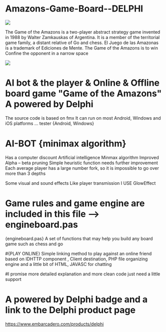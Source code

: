 # Amazons-Game-Board--DELPHI
![](https://github.com/okbach/Amazons-Game-Board---DELPHI/blob/main/Delphi%20(white%20simple)%20500px.png?raw=true)


The Game of the Amazons is a two-player abstract strategy game invented in 1988 by Walter Zamkauskas of Argentina. It is a member of the territorial game family, a distant relative of Go and chess. El Juego de las Amazonas is a trademark of Ediciones de Mente. The Game of the Amazons is
to win Confine the opponent in a narrow space

![](https://github.com/okbach/Amazons-Game-Board---DELPHI/blob/main/Untitled-500--1024.png?raw=true)



# AI bot &amp; the player &amp; Online &amp; Offline board game "Game of the Amazons" A powered by Delphi

The source code is based on fmx
It can run on most Android, Windows and iOS platforms ...
tester {Android, Windows} 

# AI-BOT {minimax algorithm}
Has a computer discount
Artificial intelligence
Minmax algorithm
Improved Alpha – beta pruning
Simple heuristic function needs further improvement
Each average player has a large number fork, so it is impossible to go over more than 3 depths

Some visual and sound effects Like player transmission I USE GlowEffect 

# Game rules and game engine are included in this file --> engineboard.pas
{engineboard.pas}
A set of functions that may help you build any board game such as chess and go

#{PLAY ONLINE} 
Simple linking method to play against an online friend based on IDHTTP component
, Client destination, PHP file organizing engine and a little bit of HTML, JAVASC for chatting


#I promise more detailed explanation and more clean code just need a little support

# A powered by Delphi badge and a link to the Delphi product page 
https://www.embarcadero.com/products/delphi
